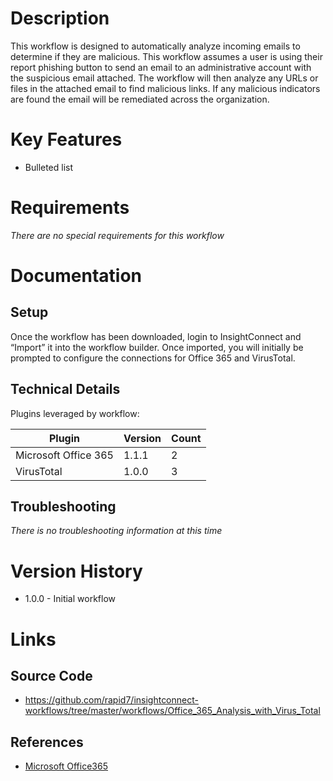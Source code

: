 # Description

This workflow is designed to automatically analyze incoming emails to determine if they are malicious. This workflow assumes a user is using their report phishing button to send an email to an administrative account with the suspicious email attached. The workflow will then analyze any URLs or files in the attached email to find malicious links. If any malicious indicators are found the email will be remediated across the organization.

# Key Features

* Bulleted list

# Requirements

_There are no special requirements for this workflow_

# Documentation

## Setup

Once the workflow has been downloaded, login to InsightConnect and “Import” it into the workflow builder.  Once imported, you will initially be prompted to configure the connections for Office 365 and VirusTotal.

## Technical Details

Plugins leveraged by workflow:

|Plugin|Version|Count|
|----|----|--------|
|Microsoft Office 365|1.1.1|2|
|VirusTotal|1.0.0|3|

## Troubleshooting

_There is no troubleshooting information at this time_

# Version History

* 1.0.0 - Initial workflow

# Links

## Source Code

* https://github.com/rapid7/insightconnect-workflows/tree/master/workflows/Office_365_Analysis_with_Virus_Total

## References

* [Microsoft Office365](https://www.office.com)